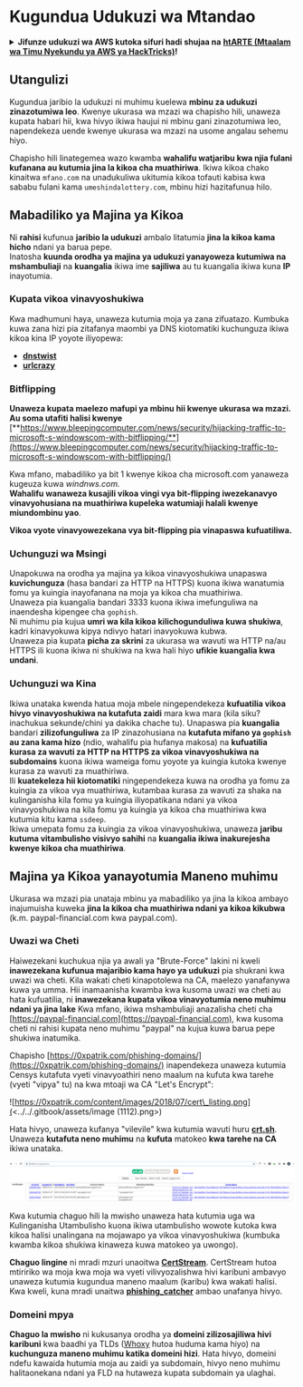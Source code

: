 # Kugundua Udukuzi wa Mtandao

<details>

<summary><strong>Jifunze udukuzi wa AWS kutoka sifuri hadi shujaa na</strong> <a href="https://training.hacktricks.xyz/courses/arte"><strong>htARTE (Mtaalam wa Timu Nyekundu ya AWS ya HackTricks)</strong></a><strong>!</strong></summary>

Njia nyingine za kusaidia HackTricks:

* Ikiwa unataka kuona **kampuni yako ikionekana kwenye HackTricks** au **kupakua HackTricks kwa PDF** Angalia [**MIPANGO YA USAJILI**](https://github.com/sponsors/carlospolop)!
* Pata [**bidhaa rasmi za PEASS & HackTricks**](https://peass.creator-spring.com)
* Gundua [**Familia ya PEASS**](https://opensea.io/collection/the-peass-family), mkusanyiko wetu wa kipekee wa [**NFTs**](https://opensea.io/collection/the-peass-family)
* **Jiunge na** 💬 [**Kikundi cha Discord**](https://discord.gg/hRep4RUj7f) au kikundi cha [**telegram**](https://t.me/peass) au **tufuate** kwenye **Twitter** 🐦 [**@hacktricks\_live**](https://twitter.com/hacktricks\_live)**.**
* **Shiriki mbinu zako za udukuzi kwa kuwasilisha PRs kwa** [**HackTricks**](https://github.com/carlospolop/hacktricks) na [**HackTricks Cloud**](https://github.com/carlospolop/hacktricks-cloud) github repos.

</details>

## Utangulizi

Kugundua jaribio la udukuzi ni muhimu kuelewa **mbinu za udukuzi zinazotumiwa leo**. Kwenye ukurasa wa mzazi wa chapisho hili, unaweza kupata habari hii, kwa hivyo ikiwa haujui ni mbinu gani zinazotumiwa leo, napendekeza uende kwenye ukurasa wa mzazi na usome angalau sehemu hiyo.

Chapisho hili linategemea wazo kwamba **wahalifu watjaribu kwa njia fulani kufanana au kutumia jina la kikoa cha muathiriwa**. Ikiwa kikoa chako kinaitwa `mfano.com` na unadukuliwa ukitumia kikoa tofauti kabisa kwa sababu fulani kama `umeshindalottery.com`, mbinu hizi hazitafunua hilo.

## Mabadiliko ya Majina ya Kikoa

Ni **rahisi** kufunua **jaribio la udukuzi** ambalo litatumia **jina la kikoa kama hicho** ndani ya barua pepe.\
Inatosha **kuunda orodha ya majina ya udukuzi yanayoweza kutumiwa na mshambuliaji** na **kuangalia** ikiwa ime **sajiliwa** au tu kuangalia ikiwa kuna **IP** inayotumia.

### Kupata vikoa vinavyoshukiwa

Kwa madhumuni haya, unaweza kutumia moja ya zana zifuatazo. Kumbuka kuwa zana hizi pia zitafanya maombi ya DNS kiotomatiki kuchunguza ikiwa kikoa kina IP yoyote iliyopewa:

* [**dnstwist**](https://github.com/elceef/dnstwist)
* [**urlcrazy**](https://github.com/urbanadventurer/urlcrazy)

### Bitflipping

**Unaweza kupata maelezo mafupi ya mbinu hii kwenye ukurasa wa mzazi. Au soma utafiti halisi kwenye** [**https://www.bleepingcomputer.com/news/security/hijacking-traffic-to-microsoft-s-windowscom-with-bitflipping/**](https://www.bleepingcomputer.com/news/security/hijacking-traffic-to-microsoft-s-windowscom-with-bitflipping/)

Kwa mfano, mabadiliko ya bit 1 kwenye kikoa cha microsoft.com yanaweza kugeuza kuwa _windnws.com._\
**Wahalifu wanaweza kusajili vikoa vingi vya bit-flipping iwezekanavyo vinavyohusiana na muathiriwa kupeleka watumiaji halali kwenye miundombinu yao**.

**Vikoa vyote vinavyowezekana vya bit-flipping pia vinapaswa kufuatiliwa.**

### Uchunguzi wa Msingi

Unapokuwa na orodha ya majina ya kikoa vinavyoshukiwa unapaswa **kuvichunguza** (hasa bandari za HTTP na HTTPS) kuona ikiwa wanatumia fomu ya kuingia inayofanana na moja ya kikoa cha muathiriwa.\
Unaweza pia kuangalia bandari 3333 kuona ikiwa imefunguliwa na inaendesha kipengee cha `gophish`.\
Ni muhimu pia kujua **umri wa kila kikoa kilichogunduliwa kuwa shukiwa**, kadri kinavyokuwa kipya ndivyo hatari inavyokuwa kubwa.\
Unaweza pia kupata **picha za skrini** za ukurasa wa wavuti wa HTTP na/au HTTPS ili kuona ikiwa ni shukiwa na kwa hali hiyo **ufikie kuangalia kwa undani**.

### Uchunguzi wa Kina

Ikiwa unataka kwenda hatua moja mbele ningependekeza **kufuatilia vikoa hivyo vinavyoshukiwa na kutafuta zaidi** mara kwa mara (kila siku? inachukua sekunde/chini ya dakika chache tu). Unapaswa pia **kuangalia** bandari **zilizofunguliwa** za IP zinazohusiana na **kutafuta mifano ya `gophish` au zana kama hizo** (ndio, wahalifu pia hufanya makosa) na **kufuatilia kurasa za wavuti za HTTP na HTTPS za vikoa vinavyoshukiwa na subdomains** kuona ikiwa wameiga fomu yoyote ya kuingia kutoka kwenye kurasa za wavuti za muathiriwa.\
Ili **kuatekeleza hii kiotomatiki** ningependekeza kuwa na orodha ya fomu za kuingia za vikoa vya muathiriwa, kutambaa kurasa za wavuti za shaka na kulinganisha kila fomu ya kuingia iliyopatikana ndani ya vikoa vinavyoshukiwa na kila fomu ya kuingia ya kikoa cha muathiriwa kwa kutumia kitu kama `ssdeep`.\
Ikiwa umepata fomu za kuingia za vikoa vinavyoshukiwa, unaweza **jaribu kutuma vitambulisho visivyo sahihi** na **kuangalia ikiwa inakurejesha kwenye kikoa cha muathiriwa**.

## Majina ya Kikoa yanayotumia Maneno muhimu

Ukurasa wa mzazi pia unataja mbinu ya mabadiliko ya jina la kikoa ambayo inajumuisha kuweka **jina la kikoa cha muathiriwa ndani ya kikoa kikubwa** (k.m. paypal-financial.com kwa paypal.com).

### Uwazi wa Cheti

Haiwezekani kuchukua njia ya awali ya "Brute-Force" lakini ni kweli **inawezekana kufunua majaribio kama hayo ya udukuzi** pia shukrani kwa uwazi wa cheti. Kila wakati cheti kinapotolewa na CA, maelezo yanafanywa kuwa ya umma. Hii inamaanisha kwamba kwa kusoma uwazi wa cheti au hata kufuatilia, ni **inawezekana kupata vikoa vinavyotumia neno muhimu ndani ya jina lake** Kwa mfano, ikiwa mshambuliaji anazalisha cheti cha [https://paypal-financial.com](https://paypal-financial.com), kwa kusoma cheti ni rahisi kupata neno muhimu "paypal" na kujua kuwa barua pepe shukiwa inatumika.

Chapisho [https://0xpatrik.com/phishing-domains/](https://0xpatrik.com/phishing-domains/) inapendekeza unaweza kutumia Censys kutafuta vyeti vinavyoathiri neno maalum na kufuta kwa tarehe (vyeti "vipya" tu) na kwa mtoaji wa CA "Let's Encrypt":

![https://0xpatrik.com/content/images/2018/07/cert\_listing.png](<../../.gitbook/assets/image (1112).png>)

Hata hivyo, unaweza kufanya "vilevile" kwa kutumia wavuti huru [**crt.sh**](https://crt.sh). Unaweza **kutafuta neno muhimu** na **kufuta** matokeo **kwa tarehe na CA** ikiwa unataka.

![](<../../.gitbook/assets/image (516).png>)

Kwa kutumia chaguo hili la mwisho unaweza hata kutumia uga wa Kulinganisha Utambulisho kuona ikiwa utambulisho wowote kutoka kwa kikoa halisi unalingana na mojawapo ya vikoa vinavyoshukiwa (kumbuka kwamba kikoa shukiwa kinaweza kuwa matokeo ya uwongo).

**Chaguo lingine** ni mradi mzuri unaoitwa [**CertStream**](https://medium.com/cali-dog-security/introducing-certstream-3fc13bb98067). CertStream hutoa mtiririko wa moja kwa moja wa vyeti vilivyozalishwa hivi karibuni ambavyo unaweza kutumia kugundua maneno maalum (karibu) kwa wakati halisi. Kwa kweli, kuna mradi unaitwa [**phishing\_catcher**](https://github.com/x0rz/phishing\_catcher) ambao unafanya hivyo.
### **Domeini mpya**

**Chaguo la mwisho** ni kukusanya orodha ya **domeini zilizosajiliwa hivi karibuni** kwa baadhi ya TLDs ([Whoxy](https://www.whoxy.com/newly-registered-domains/) hutoa huduma kama hiyo) na **kuchunguza maneno muhimu katika domeini hizi**. Hata hivyo, domeini ndefu kawaida hutumia moja au zaidi ya subdomain, hivyo neno muhimu halitaonekana ndani ya FLD na hutaweza kupata subdomain ya ulaghai.

